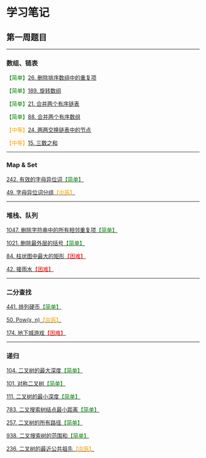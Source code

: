 # 学习笔记

## 第一周题目
---
### 数组、链表
<font color="green">【简单】</font>[26. 删除排序数组中的重复项 ](https://leetcode-cn.com/problems/remove-duplicates-from-sorted-array/)

<font color=green>【简单】</font>[189. 旋转数组](https://leetcode-cn.com/problems/rotate-array/)

<font color=green>【简单】</font>[21. 合并两个有序链表](https://leetcode-cn.com/problems/merge-two-sorted-lists/)

<font color=green>【简单】</font>[88. 合并两个有序数组](https://leetcode-cn.com/problems/merge-sorted-array/)

<font color=orange>【中等】</font>[24. 两两交换链表中的节点](https://leetcode-cn.com/problems/swap-nodes-in-pairs/)

<font color=orange>【中等】</font>[15. 三数之和](https://leetcode-cn.com/problems/3sum/)

---

### Map & Set
[242. 有效的字母异位词<font color=green>【简单】</font>](https://leetcode-cn.com/problems/valid-anagram/)

[49. 字母异位词分组<font color=orange>【中等】</font>](https://leetcode-cn.com/problems/group-anagrams/)

---

### 堆栈、队列

[1047. 删除字符串中的所有相邻重复项<font color=green>【简单】</font>](https://leetcode-cn.com/problems/remove-all-adjacent-duplicates-in-string/)

[1021. 删除最外层的括号<font color=green>【简单】</font>](https://leetcode-cn.com/problems/remove-outermost-parentheses/)

[84. 柱状图中最大的矩形<font color=red>【困难】</font>](https://leetcode.com/problems/largest-rectangle-in-histogram/)

[42. 接雨水<font color=red>【困难】</font>](https://leetcode.com/problems/trapping-rain-water/)

---

### 二分查找

[441. 排列硬币<font color=green>【简单】</font>](https://leetcode-cn.com/problems/arranging-coins/)

[50. Pow(x, n)<font color=orange>【中等】</font>](https://leetcode-cn.com/problems/powx-n/)

[174. 地下城游戏<font color=red>【困难】</font>](https://leetcode-cn.com/problems/dungeon-game/)


---

### 递归

[104. 二叉树的最大深度<font color=green>【简单】</font>](https://leetcode-cn.com/problems/maximum-depth-of-binary-tree/)

[101. 对称二叉树<font color=green>【简单】</font>](https://leetcode-cn.com/problems/symmetric-tree/)

[111. 二叉树的最小深度<font color=green>【简单】</font>](https://leetcode-cn.com/problems/minimum-depth-of-binary-tree/)

[783. 二叉搜索树结点最小距离<font color=green>【简单】</font>](https://leetcode-cn.com/problems/minimum-distance-between-bst-nodes/)

[257. 二叉树的所有路径<font color=green>【简单】</font>](https://leetcode-cn.com/problems/binary-tree-paths/)

[938. 二叉搜索树的范围和<font color=green>【简单】</font>](https://leetcode-cn.com/problems/range-sum-of-bst/)

[236. 二叉树的最近公共祖先<font color=orange>【中等】</font>](https://leetcode-cn.com/problems/lowest-common-ancestor-of-a-binary-tree/)

